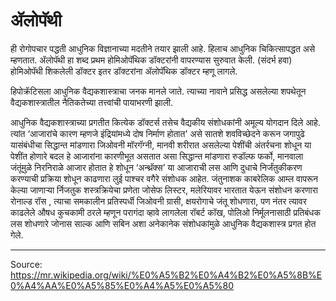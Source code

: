 # ॲलोपॅथी

ही रोगोपचार पद्धती आधुनिक विज्ञानाच्या मदतीने तयार झाली आहे. हिलाच आधुनिक चिकित्सापद्धत असे म्हणतात. ॲलोपॅथी हा शब्द प्रथम होमिओपॅथिक डॉक्टरांनी वापरण्यास सुरुवात केली. (संदर्भ हवा) होमिओपॅथी शिकलेली डॉक्टर इतर डॉक्टरांना ॲलोपॅथिक डॉक्टर म्हणू लागले.

हिपोक्रॅटिसला आधुनिक वैद्यकशास्त्राचा जनक मानले जाते. त्याच्या नावाने प्रसिद्ध असलेल्या शपथेतून वैद्यकशास्त्रातील नैतिकतेच्या तत्त्वांची पायाभरणी झाली.

आधुनिक वैद्यकशास्त्राच्या प्रगतीत कित्येक डॉक्टर्स तसेच वैद्यकीय संशोधकांनी अमूल्य योगदान दिले आहे. त्यांत ‘आजारांचे कारण म्हणजे इंद्रियांमध्ये दोष निर्माण होतात' असे सातशे शवविच्छेदने करून जगापुढे यासंबंधीचा सिद्धान्त मांडणारा जिओवनी मॉरगॅग्नी, मानवी शरीरात असलेल्या पेशींची अंतर्रचना शोधून या पेशींत होणारे बदल हे आजारांना कारणीभूत असतात असा सिद्धान्त मांडणारा रुडॉल्फ फर्को, मानवाला जंतूंमुळे निरनिराळे आजार होतात हे शोधून ‘अन्थ्रॅक्स’ या आजाराची लस आणि दुधाचे निर्जंतुकीकरण करण्याची प्रक्रिया शोधून काढणारा लुई पाश्चर वगैरे संशोधक आहेत. जंतुनाशक काबरेलिक आम्ल वापरून केल्या जाणाऱ्या र्निजतुक शस्त्रक्रियेचा प्रणेता जोसेफ लिस्टर, मलेरियावर भारतात येऊन संशोधन करणारा रोनाल्ड रॉस , त्याचा समकालीन प्रतिस्पर्धी जिओवनी ग्रासी, क्षयरोगाचे जंतू शोधणारा, पण नंतर त्यावर काढलेले औषध कुचकामी ठरले म्हणून परागंदा व्हावे लागलेला रॉबर्ट कॉख, पोलिओ निर्मूलनासाठी प्रतिबंधक लस शोधणारे जोनास साल्क आणि सबिन अशा अनेकानेक संशोधकांमुळे आधुनिक वैद्यकशास्त्र प्रगत होत गेले.

---
Source: https://mr.wikipedia.org/wiki/%E0%A5%B2%E0%A4%B2%E0%A5%8B%E0%A4%AA%E0%A5%85%E0%A4%A5%E0%A5%80
